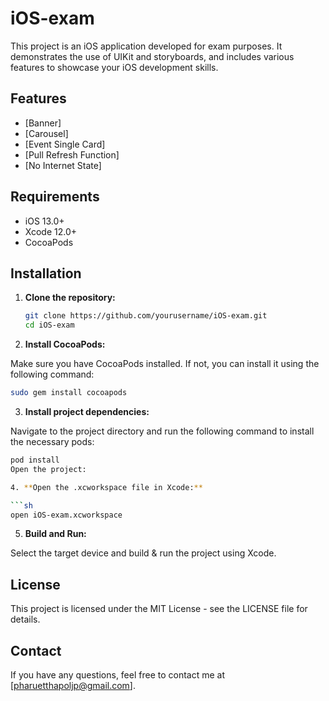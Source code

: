 
# iOS-exam

This project is an iOS application developed for exam purposes. It demonstrates the use of UIKit and storyboards, and includes various features to showcase your iOS development skills.

## Features

- [Banner]
- [Carousel]
- [Event Single Card]
- [Pull Refresh Function]
- [No Internet State]

## Requirements

- iOS 13.0+
- Xcode 12.0+
- CocoaPods

## Installation

1. **Clone the repository:**

   ```sh
   git clone https://github.com/yourusername/iOS-exam.git
   cd iOS-exam
   ```

   
2. **Install CocoaPods:**

Make sure you have CocoaPods installed. If not, you can install it using the following command:

  ```sh
  sudo gem install cocoapods
  ```

3. **Install project dependencies:**

Navigate to the project directory and run the following command to install the necessary pods:

  ```sh
  pod install
  Open the project:

4. **Open the .xcworkspace file in Xcode:**

  ```sh
  open iOS-exam.xcworkspace
  ```

5. **Build and Run:**

Select the target device and build & run the project using Xcode.

## License

This project is licensed under the MIT License - see the LICENSE file for details.

## Contact

If you have any questions, feel free to contact me at [pharuetthapoljp@gmail.com].
